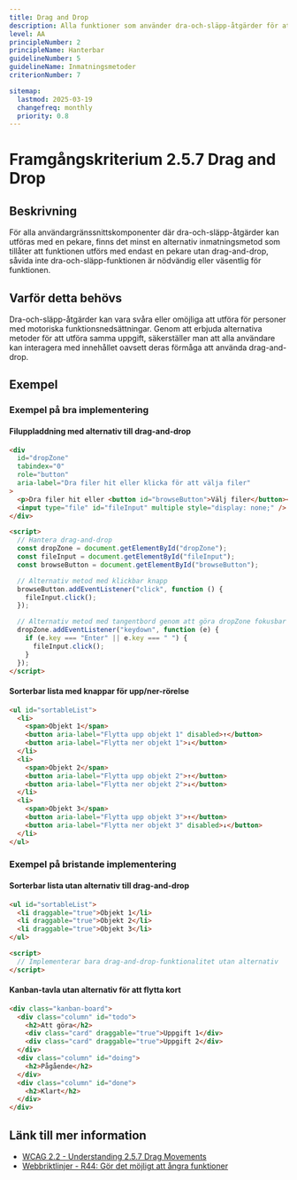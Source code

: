 ```yaml
---
title: Drag and Drop
description: Alla funktioner som använder dra-och-släpp-åtgärder för att flytta innehåll kan göras med endast en pekare.
level: AA
principleNumber: 2
principleName: Hanterbar
guidelineNumber: 5
guidelineName: Inmatningsmetoder
criterionNumber: 7

sitemap:
  lastmod: 2025-03-19
  changefreq: monthly
  priority: 0.8
---
```


# Framgångskriterium 2.5.7 Drag and Drop

## Beskrivning

För alla användargränssnittskomponenter där dra-och-släpp-åtgärder kan utföras med en pekare, finns det minst en alternativ inmatningsmetod som tillåter att funktionen utförs med endast en pekare utan drag-and-drop, såvida inte dra-och-släpp-funktionen är nödvändig eller väsentlig för funktionen.

## Varför detta behövs

Dra-och-släpp-åtgärder kan vara svåra eller omöjliga att utföra för personer med motoriska funktionsnedsättningar. Genom att erbjuda alternativa metoder för att utföra samma uppgift, säkerställer man att alla användare kan interagera med innehållet oavsett deras förmåga att använda drag-and-drop.

## Exempel

### Exempel på bra implementering

#### Filuppladdning med alternativ till drag-and-drop

```html
<div
  id="dropZone"
  tabindex="0"
  role="button"
  aria-label="Dra filer hit eller klicka för att välja filer"
>
  <p>Dra filer hit eller <button id="browseButton">Välj filer</button></p>
  <input type="file" id="fileInput" multiple style="display: none;" />
</div>

<script>
  // Hantera drag-and-drop
  const dropZone = document.getElementById("dropZone");
  const fileInput = document.getElementById("fileInput");
  const browseButton = document.getElementById("browseButton");

  // Alternativ metod med klickbar knapp
  browseButton.addEventListener("click", function () {
    fileInput.click();
  });

  // Alternativ metod med tangentbord genom att göra dropZone fokusbar
  dropZone.addEventListener("keydown", function (e) {
    if (e.key === "Enter" || e.key === " ") {
      fileInput.click();
    }
  });
</script>
```

#### Sorterbar lista med knappar för upp/ner-rörelse

```html
<ul id="sortableList">
  <li>
    <span>Objekt 1</span>
    <button aria-label="Flytta upp objekt 1" disabled>↑</button>
    <button aria-label="Flytta ner objekt 1">↓</button>
  </li>
  <li>
    <span>Objekt 2</span>
    <button aria-label="Flytta upp objekt 2">↑</button>
    <button aria-label="Flytta ner objekt 2">↓</button>
  </li>
  <li>
    <span>Objekt 3</span>
    <button aria-label="Flytta upp objekt 3">↑</button>
    <button aria-label="Flytta ner objekt 3" disabled>↓</button>
  </li>
</ul>
```

### Exempel på bristande implementering

#### Sorterbar lista utan alternativ till drag-and-drop

```html
<ul id="sortableList">
  <li draggable="true">Objekt 1</li>
  <li draggable="true">Objekt 2</li>
  <li draggable="true">Objekt 3</li>
</ul>

<script>
  // Implementerar bara drag-and-drop-funktionalitet utan alternativ
</script>
```

#### Kanban-tavla utan alternativ för att flytta kort

```html
<div class="kanban-board">
  <div class="column" id="todo">
    <h2>Att göra</h2>
    <div class="card" draggable="true">Uppgift 1</div>
    <div class="card" draggable="true">Uppgift 2</div>
  </div>
  <div class="column" id="doing">
    <h2>Pågående</h2>
  </div>
  <div class="column" id="done">
    <h2>Klart</h2>
  </div>
</div>
```

## Länk till mer information

- [WCAG 2.2 - Understanding 2.5.7 Drag Movements](https://www.w3.org/WAI/WCAG22/Understanding/drag-movements.html)
- [Webbriktlinjer - R44: Gör det möjligt att ångra funktioner](https://www.digg.se/webbriktlinjer/alla-webbriktlinjer/gor-det-mojligt-att-angra-funktioner)
